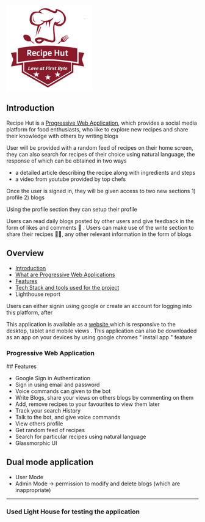 <img src='./public/logo_RH.png' width='225'/>
<h2 id='intro'> Introduction </h2>
<p> Recipe Hut is a <a href='#PWAs'>Progressive Web Application</a>, which provides a social media platform for food enthusiasts, who like to explore new recipes and share their knowledge with others by writing blogs</p>
<p> User will be provided with a random feed of recipes on their home screen, they can also search for recipes of their choice using natural language, the response of which can be obtained in two ways
 <ul>
  <li>a detailed article describing the recipe along with ingredients and steps</li>
  <li>a video from youtube provided by top chefs </li>
 </ul>
 </p>
 <p>  Once the user is signed in, they will be given access to two new sections 1) profile 2) blogs </p>
 <p> Using the profile section they can setup their profile </p>
 <p> Users can read daily blogs posted by other users and give feedback in the form of likes and comments  💌 . Users can make use of the write section to share their recipes 🥙🥗, any other relevant information in the form of blogs </p>
 
<h2>
 Overview
 </h2>
 <ul>
 <li>
   <a href ='#intro'> Introduction </a>
 </li>
 <li>
  <a href ='#PWAs'> What are Progressive Web Applications </a>
 </li>
 <li>
  <a href ='#features'> Features </a>
 </li>
 <li>
    <a href ='#tech_stack'> Tech Stack and tools used for the project </a>
 </li>
 <li> 
  <a hrec='light_house_report'>Lighthouse report </a>
 </ul>
 
 
  
  

  
 
<p> Users can either signin using google or create an account for logging into this platform, after
<p> This application is available as a <a href ='https://recipe-hut.netlify.app' target="_blank"> website <a/> which is responsive to the desktop, tablet and mobile views . This application can also be downloaded as an app on your devices by using google chromes " install app " feature </p>


<div id ='PWAs'>
 <h3> Progressive Web Application </h3>
 </div>
## Features

* Google Sign in Authentication
* Sign in using email and password
* Voice commands can given to the bot
* Write Blogs, share your views on others blogs by commenting on them
* Add, remove recipes to your favourites to view them later
* Track your search History
* Talk to the bot, and give voice commands
* View others profile
* Get random feed of recipes 
* Search for particular recipes using natural language
* Glassmorphic UI

## Dual mode application
*  User Mode
*  Admin Mode -> permission to modify and delete blogs (which are inappropriate)

 -----
### Used Light House for testing the application
